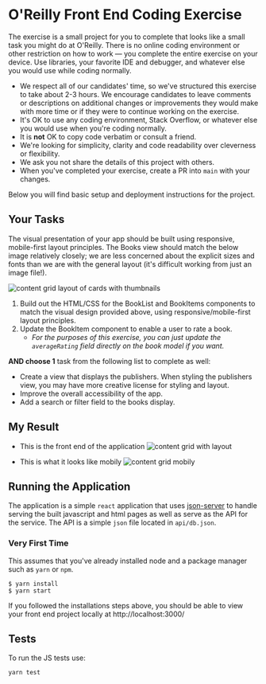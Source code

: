 # O'Reilly Front End Coding Exercise

The exercise is a small project for you to complete that looks like a small task you might do at O'Reilly. There is no online coding environment or other restriction on how to work — you complete the entire exercise on your device. Use libraries, your favorite IDE and debugger, and whatever else you would use while coding normally.

- We respect all of our candidates' time, so we've structured this exercise to take about 2-3 hours. We encourage candidates to leave comments or descriptions on additional changes or improvements they would make with more time or if they were to continue working on the exercise.
- It's OK to use any coding environment, Stack Overflow, or whatever else you would use when you're coding normally.
- It is **not** OK to copy code verbatim or consult a friend.
- We're looking for simplicity, clarity and code readability over cleverness or flexibility.
- We ask you not share the details of this project with others.
- When you've completed your exercise, create a PR into `main` with your changes.

Below you will find basic setup and deployment instructions for the project.

## Your Tasks

The visual presentation of your app should be built using responsive, mobile-first layout principles. The Books view should match the below image relatively closely; we are less concerned about the explicit sizes and fonts than we are with the general layout (it's difficult working from just an image file!).

![content grid layout of cards with thumbnails](https://cdn.oreillystatic.com/FE-Dev-Test/books-design.png)

1. Build out the HTML/CSS for the BookList and BookItems components to match the visual design provided above, using responsive/mobile-first layout principles.
2. Update the BookItem component to enable a user to rate a book.
    - _For the purposes of this exercise, you can just update the `averageRating` field directly on the book model if you want._

**AND choose 1** task from the following list to complete as well:

- Create a view that displays the publishers. When styling the publishers view, you may have more creative license for styling and layout.
- Improve the overall accessibility of the app.
- Add a search or filter field to the books display.

## My Result
- This is the front end of the application
![content grid with layout](https://user-images.githubusercontent.com/76121361/127558933-a003e38f-c502-425f-bd1d-a2571df5c6d1.PNG)

- This is what it looks like mobily 
![content grid mobily](https://user-images.githubusercontent.com/76121361/127559253-e18c47b3-95cc-4351-82e5-b5f36eaa8209.PNG)

## Running the Application

The application is a simple `react` application that uses [json-server](https://github.com/typicode/json-server) to handle serving the built javascript and html pages as well as serve as the API for the service. The API is a simple `json` file located in `api/db.json`.

### Very First Time

This assumes that you've already installed node and a package manager such as `yarn` or `npm`.

```
$ yarn install
$ yarn start
```

If you followed the installations steps above, you should be able to view your front end project locally at http://localhost:3000/

## Tests

To run the JS tests use:

`yarn test`

